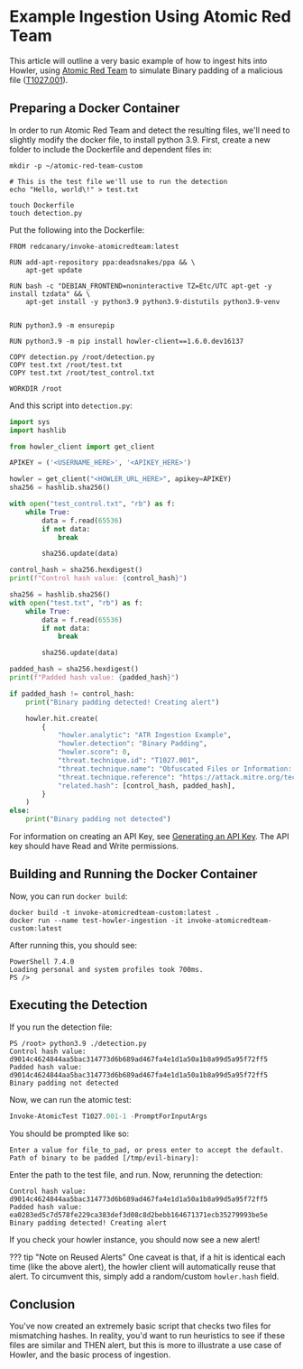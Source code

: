 # Example Ingestion Using Atomic Red Team

This article will outline a very basic example of how to ingest hits into Howler, using [Atomic Red Team](https://github.com/redcanaryco/atomic-red-team) to simulate
Binary padding of a malicious file
([T1027.001](https://github.com/redcanaryco/atomic-red-team/blob/master/atomics/T1027.001/T1027.001.md)).

## Preparing a Docker Container

In order to run Atomic Red Team and detect the resulting files, we'll need to slightly modify the docker file, to
install python 3.9. First, create a new folder to include the Dockerfile and dependent files in:

```shell
mkdir -p ~/atomic-red-team-custom

# This is the test file we'll use to run the detection
echo "Hello, world\!" > test.txt

touch Dockerfile
touch detection.py
```

Put the following into the Dockerfile:

```docker
FROM redcanary/invoke-atomicredteam:latest

RUN add-apt-repository ppa:deadsnakes/ppa && \
    apt-get update

RUN bash -c "DEBIAN_FRONTEND=noninteractive TZ=Etc/UTC apt-get -y install tzdata" && \
    apt-get install -y python3.9 python3.9-distutils python3.9-venv


RUN python3.9 -m ensurepip

RUN python3.9 -m pip install howler-client==1.6.0.dev16137

COPY detection.py /root/detection.py
COPY test.txt /root/test.txt
COPY test.txt /root/test_control.txt

WORKDIR /root
```

And this script into `detection.py`:

```python
import sys
import hashlib

from howler_client import get_client

APIKEY = ('<USERNAME_HERE>', '<APIKEY_HERE>')

howler = get_client("<HOWLER_URL_HERE>", apikey=APIKEY)
sha256 = hashlib.sha256()

with open("test_control.txt", "rb") as f:
    while True:
        data = f.read(65536)
        if not data:
            break

        sha256.update(data)

control_hash = sha256.hexdigest()
print(f"Control hash value: {control_hash}")

sha256 = hashlib.sha256()
with open("test.txt", "rb") as f:
    while True:
        data = f.read(65536)
        if not data:
            break

        sha256.update(data)

padded_hash = sha256.hexdigest()
print(f"Padded hash value: {padded_hash}")

if padded_hash != control_hash:
    print("Binary padding detected! Creating alert")

    howler.hit.create(
        {
            "howler.analytic": "ATR Ingestion Example",
            "howler.detection": "Binary Padding",
            "howler.score": 0,
            "threat.technique.id": "T1027.001",
            "threat.technique.name": "Obfuscated Files or Information: Binary Padding",
            "threat.technique.reference": "https://attack.mitre.org/techniques/T1027/001/",
            "related.hash": [control_hash, padded_hash],
        }
    )
else:
    print("Binary padding not detected")

```

For information on creating an API Key, see [Generating an API Key](/howler-docs/ingestion/key_generation/). The API key
should have Read and Write permissions.

## Building and Running the Docker Container

Now, you can run `docker build`:

```shell
docker build -t invoke-atomicredteam-custom:latest .
docker run --name test-howler-ingestion -it invoke-atomicredteam-custom:latest
```

After running this, you should see:

```text
PowerShell 7.4.0
Loading personal and system profiles took 700ms.
PS />
```

## Executing the Detection

If you run the detection file:

```text
PS /root> python3.9 ./detection.py
Control hash value: d9014c4624844aa5bac314773d6b689ad467fa4e1d1a50a1b8a99d5a95f72ff5
Padded hash value: d9014c4624844aa5bac314773d6b689ad467fa4e1d1a50a1b8a99d5a95f72ff5
Binary padding not detected
```

Now, we can run the atomic test:

```powershell
Invoke-AtomicTest T1027.001-1 -PromptForInputArgs
```

You should be prompted like so:

```text
Enter a value for file_to_pad, or press enter to accept the default.
Path of binary to be padded [/tmp/evil-binary]:
```

Enter the path to the test file, and run. Now, rerunning the detection:

```text
Control hash value: d9014c4624844aa5bac314773d6b689ad467fa4e1d1a50a1b8a99d5a95f72ff5
Padded hash value: ea0283ed5c7d578fe229ca383def3d08c8d2bebb164671371ecb35279993be5e
Binary padding detected! Creating alert
```

If you check your howler instance, you should now see a new alert!

??? tip "Note on Reused Alerts"
    One caveat is that, if a hit is identical each time (like the above alert), the howler client will automatically
    reuse that alert. To circumvent this, simply add a random/custom `howler.hash` field.

## Conclusion

You've now created an extremely basic script that checks two files for mismatching hashes. In reality, you'd want to run
heuristics to see if these files are similar and THEN alert, but this is more to illustrate a use case of Howler, and
the basic process of ingestion.
